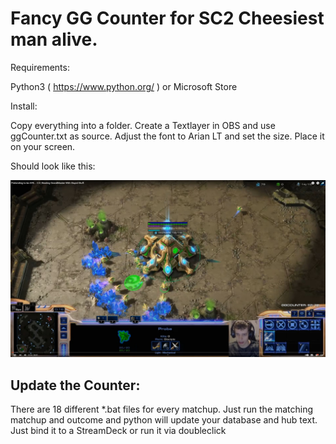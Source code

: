 # Fancy GG Counter for SC2 Cheesiest man alive.

Requirements:

Python3 ( https://www.python.org/ ) or Microsoft Store

Install:

Copy everything into a folder. 
Create a Textlayer in OBS and use ggCounter.txt as source.
Adjust the font to Arian LT and set the size. 
Place it on your screen. 

Should look like this:

![Alt text](https://github.com/pyrrrrr/ggCounter/blob/main/screenshot.JPG "Screenshot")

## Update the Counter:

There are 18 different *.bat files for every matchup. Just run the matching matchup and outcome and python will update your database and hub text.
Just bind it to a StreamDeck or run it via doubleclick
 
